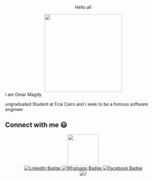   <div id="b" align="center">
  <p>Hello all</p>

  <img src="https://media0.giphy.com/media/Cmr1OMJ2FN0B2/giphy.gif?cid=ecf05e47o6sg4j6ycckl71hut1p44h1gd1qn2e5t5k4f510s&rid=giphy.gif&ct=g" width="250">
</div>
I am Omar Magdy 



ungraduated Student at Fcai Cairo and i seek to be a fomous software engineer 

## Connect with me :smiley:
<div id="header" align="center">
  <img src="https://media.giphy.com/media/M9gbBd9nbDrOTu1Mqx/giphy.gif" width="100"/>
</div>
<div id="badges" align="center">
  <a href = "https://www.linkedin.com/in/omar-magdy-0a9a60207/"> 
    <img src="https://img.shields.io/badge/LinkedIn-blue?style=for-the-badge&logo=linkedin&logoColor=white" alt="LinkedIn Badge"/>
  </a>
<a href="https://api.whatsapp.com/send?phone=+201124273671">
    <img src="https://img.shields.io/badge/Whatsapp-softgreen?style=for-the-badge&logo=Whatsapp&logoColor=white&style=for-the-badge" alt="Whatsapp Badge"/>
  </a>
  <a href="https://m.facebook.com/100026474889539/">
    <img src="https://img.shields.io/badge/Facebook-blue?logo=Facebook&logoColor=white&style=for-the-badge" alt="Facebook Badge"/>
  </a>
</div>
<div id="m" align="center">
<img src="https://komarev.com/ghpvc/?username=Moura567&style=flat-square&color=blue" alt="/">
</div>
